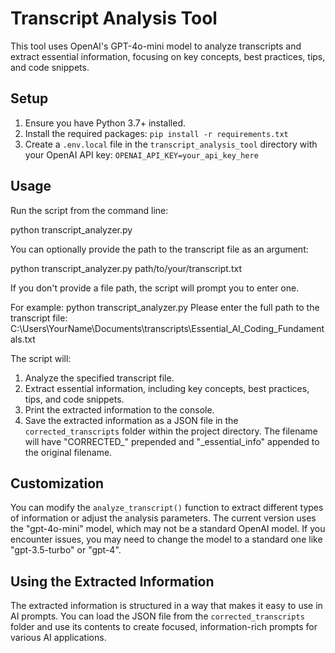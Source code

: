 # Transcript Analysis Tool

This tool uses OpenAI's GPT-4o-mini model to analyze transcripts and extract essential information, focusing on key concepts, best practices, tips, and code snippets.

## Setup

1. Ensure you have Python 3.7+ installed.
2. Install the required packages:   ```
   pip install -r requirements.txt   ```
3. Create a `.env.local` file in the `transcript_analysis_tool` directory with your OpenAI API key:   ```
   OPENAI_API_KEY=your_api_key_here   ```

## Usage

Run the script from the command line:

python transcript_analyzer.py

You can optionally provide the path to the transcript file as an argument:

python transcript_analyzer.py path/to/your/transcript.txt

If you don't provide a file path, the script will prompt you to enter one.

For example:
python transcript_analyzer.py
Please enter the full path to the transcript file: C:\Users\YourName\Documents\transcripts\Essential_AI_Coding_Fundamentals.txt

The script will:
1. Analyze the specified transcript file.
2. Extract essential information, including key concepts, best practices, tips, and code snippets.
3. Print the extracted information to the console.
4. Save the extracted information as a JSON file in the `corrected_transcripts` folder within the project directory. The filename will have "CORRECTED_" prepended and "_essential_info" appended to the original filename.

## Customization

You can modify the `analyze_transcript()` function to extract different types of information or adjust the analysis parameters. The current version uses the "gpt-4o-mini" model, which may not be a standard OpenAI model. If you encounter issues, you may need to change the model to a standard one like "gpt-3.5-turbo" or "gpt-4".

## Using the Extracted Information

The extracted information is structured in a way that makes it easy to use in AI prompts. You can load the JSON file from the `corrected_transcripts` folder and use its contents to create focused, information-rich prompts for various AI applications.
